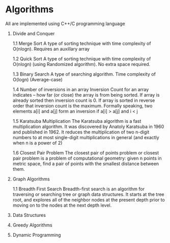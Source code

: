 # Algorithms
All are implemented using C++/C programming language
1. Divide and Conquer

   1.1 Merge Sort 
      A type of sorting technique with time complexity of O(nlogn). Requires an auxillary array 
      
    1.2 Quick Sort 
      A type of sorting technique with time complexity of O(nlogn) (using Randomized algorithm). No extra space required. 
      
    1.3 Binary Search
      A type of searching algorithm. Time complexity of O(logn) (Average-case)
      
    1.4 Number of inversions in an array 
      Inversion Count for an array indicates – how far (or close) the array is from being sorted. If array is already sorted then             inversion count is 0. If array is sorted in reverse order that inversion count is the maximum. Formally speaking, two elements           a[i] and a[j] form an inversion if a[i] > a[j] and i < j
      
    1.5 Karatsuba Multiplication 
      The Karatsuba algorithm is a fast multiplication algorithm. It was discovered by Anatoly Karatsuba in 1960 and published in 1962.       It reduces the multiplication of two n-digit numbers to at most single-digit multiplications in general (and exactly when n is a         power of 2)
      
    1.6 Closest Pair Problem
      The closest pair of points problem or closest pair problem is a problem of computational geometry: given n points in metric space,       find a pair of points with the smallest distance between them.
      
2. Graph Algorithms

    1.1 Breadth First Search
      Breadth-first search is an algorithm for traversing or searching tree or graph data structures. It starts at the tree root, and         explores all of the neighbor nodes at the present depth prior to moving on to the nodes at the next depth level.

3. Data Structures 
4. Greedy Algorithms
5. Dynamic Programming
